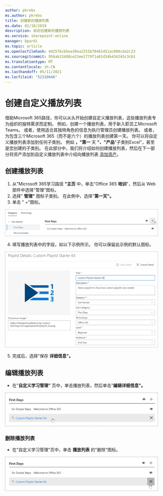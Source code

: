 ```yaml
---
author: pkrebs
ms.author: pkrebs
title: 创建新的播放列表
ms.date: 02/18/2019
description: 如何创建新的播放列表
ms.service: sharepoint-online
manager: bpardi
ms.topic: article
ms.openlocfilehash: 4d2576cb5ea39ea2251b78481451ac098cda2c23
ms.sourcegitcommit: 956ab22dd8ce23ee1779f1a01d34b434243c3cb1
ms.translationtype: MT
ms.contentlocale: zh-CN
ms.lasthandoff: 05/11/2021
ms.locfileid: "52310646"
---
```

# <a name="create-a-custom-playlist"></a>创建自定义播放列表

借助Microsoft 365路径，你可以从头开始创建自定义播放列表，这些播放列表专为组织的独特需求而定制。 例如，创建一个播放列表，用于新入职员工Microsoft Teams。 或者，使用适合其独特角色的信息为执行管理员创建播放列表。 或者，为包含三个Microsoft 365（而不是六个）的播放列表创建第一天。 你可以将自定义播放列表添加到任何子类别。 例如 **，"第一** 天 **"、"产品**"子类别Excel"，甚至是您创建的子类别。 在此部分中，我们将介绍如何创建播放列表，然后在下一部分将资产添加到自定义播放列表中介绍向播放列表 [添加资产](custom_addassets.md)。

## <a name="create-a-playlist"></a>创建播放列表 

1. 从"Microsoft 365学习路径 **"主页** 中，单击"Office 365 **培训**"，然后从 Web 部件中选择"管理"图标。 
2. 选择" **管理"** 图标子类别。 在此例中，选择"**第一天"。**  
3. 单击 " +"图标。  

![cg-newplaylistbtn.png](media/cg-newplaylistbtn.png)

4.  填写播放列表中的字段，如以下示例所示。 你可以保留此示例的默认图标。 

![cg-newplaylistdetails.png](media/cg-newplaylistdetails.png)

5.  完成后，选择"保存 **详细信息"。** 

## <a name="edit-a-playlist"></a>编辑播放列表

- 在"**自定义学习管理"** 页中，单击播放列表，然后单击"**编辑详细信息"。**  

![cg-editplaylist.png](media/cg-editplaylist.png)

### <a name="delete-a-playlist"></a>删除播放列表

- 在"自定义学习管理"页中，单击 **播放列表** 的"删除"图标。  

![cg-deleteplaylist.png](media/cg-deleteplaylist.png)